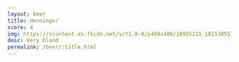 ```yaml
---
layout: beer
title: Henninger
score: 4
img: https://scontent.xx.fbcdn.net/v/t1.0-0/p480x480/10955215_10153055772023745_950968910298192775_n.jpg?oh=77ad82b2d5c60da1f2ab0b12d5c00a44&oe=58946958
desc: Very bland
permalink: /beer/:title.html
---
```

